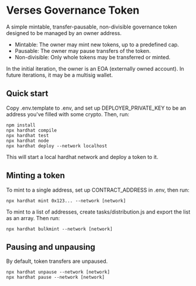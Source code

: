 # Verses Governance Token

A simple mintable, transfer-pausable, non-divisible governance token
designed to be managed by an owner address.

- Mintable: The owner may mint new tokens, up to a predefined cap.
- Pausable: The owner may pause transfers of the token.
- Non-divisible: Only whole tokens may be transferred or minted.

In the initial iteration, the owner is an EOA (externally owned
account). In future iterations, it may be a multisig wallet.

## Quick start

Copy .env.template to .env, and set up DEPLOYER_PRIVATE_KEY to be an
address you've filled with some crypto. Then, run:

```
npm install
npx hardhat compile
npx hardhat test
npx hardhat node
npx hardhat deploy --network localhost
```

This will start a local hardhat network and deploy a token to it.

## Minting a token

To mint to a single address, set up CONTRACT_ADDRESS in .env, then run:

```
npx hardhat mint 0x123... --network [network]
```

To mint to a list of addresses, create tasks/distribution.js and
export the list as an array. Then run:

```
npx hardhat bulkmint --network [network]
```

## Pausing and unpausing

By default, token transfers are unpaused.

```
npx hardhat unpause --network [network]
npx hardhat pause --network [network]
```
